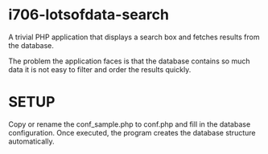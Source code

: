 # i706-lotsofdata-search
A trivial PHP application that displays a search box and fetches results from the database.

The problem the application faces is that the database contains so much data it is not easy to filter and order the results quickly.

# SETUP
Copy or rename the conf_sample.php to conf.php and fill in the database configuration.
Once executed, the program creates the database structure automatically.

